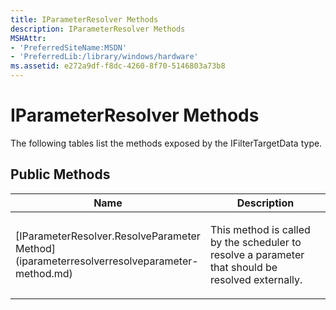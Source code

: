 ```yaml
---
title: IParameterResolver Methods
description: IParameterResolver Methods
MSHAttr:
- 'PreferredSiteName:MSDN'
- 'PreferredLib:/library/windows/hardware'
ms.assetid: e272a9df-f8dc-4260-8f70-5146803a73b8
---
```


# IParameterResolver Methods


The following tables list the methods exposed by the IFilterTargetData type.

## <span id="Public_Methods"></span><span id="public_methods"></span><span id="PUBLIC_METHODS"></span>Public Methods


<table>
<colgroup>
<col width="50%" />
<col width="50%" />
</colgroup>
<thead>
<tr class="header">
<th>Name</th>
<th>Description</th>
</tr>
</thead>
<tbody>
<tr class="odd">
<td><p>[IParameterResolver.ResolveParameter Method](iparameterresolverresolveparameter-method.md)</p></td>
<td><p>This method is called by the scheduler to resolve a parameter that should be resolved externally.</p></td>
</tr>
</tbody>
</table>

 

 

 






